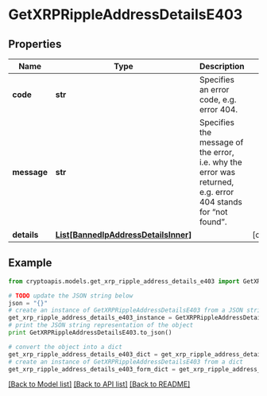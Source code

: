 # GetXRPRippleAddressDetailsE403


## Properties
Name | Type | Description | Notes
------------ | ------------- | ------------- | -------------
**code** | **str** | Specifies an error code, e.g. error 404. | 
**message** | **str** | Specifies the message of the error, i.e. why the error was returned, e.g. error 404 stands for “not found”. | 
**details** | [**List[BannedIpAddressDetailsInner]**](BannedIpAddressDetailsInner.md) |  | [optional] 

## Example

```python
from cryptoapis.models.get_xrp_ripple_address_details_e403 import GetXRPRippleAddressDetailsE403

# TODO update the JSON string below
json = "{}"
# create an instance of GetXRPRippleAddressDetailsE403 from a JSON string
get_xrp_ripple_address_details_e403_instance = GetXRPRippleAddressDetailsE403.from_json(json)
# print the JSON string representation of the object
print GetXRPRippleAddressDetailsE403.to_json()

# convert the object into a dict
get_xrp_ripple_address_details_e403_dict = get_xrp_ripple_address_details_e403_instance.to_dict()
# create an instance of GetXRPRippleAddressDetailsE403 from a dict
get_xrp_ripple_address_details_e403_form_dict = get_xrp_ripple_address_details_e403.from_dict(get_xrp_ripple_address_details_e403_dict)
```
[[Back to Model list]](../README.md#documentation-for-models) [[Back to API list]](../README.md#documentation-for-api-endpoints) [[Back to README]](../README.md)


